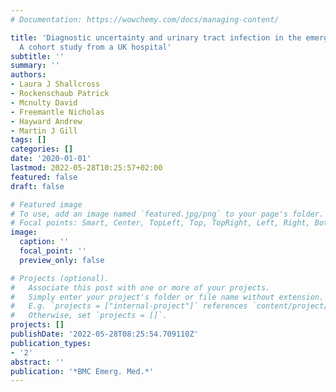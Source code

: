 ```yaml
---
# Documentation: https://wowchemy.com/docs/managing-content/

title: 'Diagnostic uncertainty and urinary tract infection in the emergency department:
  A cohort study from a UK hospital'
subtitle: ''
summary: ''
authors:
- Laura J Shallcross
- Rockenschaub Patrick
- Mcnulty David
- Freemantle Nicholas
- Hayward Andrew
- Martin J Gill
tags: []
categories: []
date: '2020-01-01'
lastmod: 2022-05-28T10:25:57+02:00
featured: false
draft: false

# Featured image
# To use, add an image named `featured.jpg/png` to your page's folder.
# Focal points: Smart, Center, TopLeft, Top, TopRight, Left, Right, BottomLeft, Bottom, BottomRight.
image:
  caption: ''
  focal_point: ''
  preview_only: false

# Projects (optional).
#   Associate this post with one or more of your projects.
#   Simply enter your project's folder or file name without extension.
#   E.g. `projects = ["internal-project"]` references `content/project/deep-learning/index.md`.
#   Otherwise, set `projects = []`.
projects: []
publishDate: '2022-05-28T08:25:54.709110Z'
publication_types:
- '2'
abstract: ''
publication: '*BMC Emerg. Med.*'
---
```


